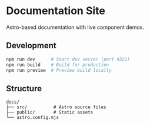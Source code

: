 # Documentation Site

Astro-based documentation with live component demos.

## Development

```bash
npm run dev      # Start dev server (port 4321)
npm run build    # Build for production
npm run preview  # Preview build locally
```

## Structure

```
docs/
├── src/          # Astro source files
├── public/       # Static assets
└── astro.config.mjs
```
